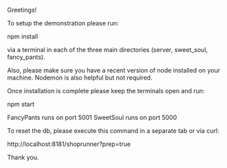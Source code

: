 Greetings!

To setup the demonstration please run:

npm install

via a terminal in each of the three main directories (server, sweet_soul, fancy_pants).

Also, please make sure you have a recent version of node installed on your machine. Nodemon is also helpful but not required.

Once installation is complete please keep the terminals open and run:

npm start

FancyPants runs on port 5001
SweetSoul runs on port 5000

To reset the db, please execute this command in a separate tab or via curl:

http://localhost:8181/shoprunner?prep=true

Thank you.